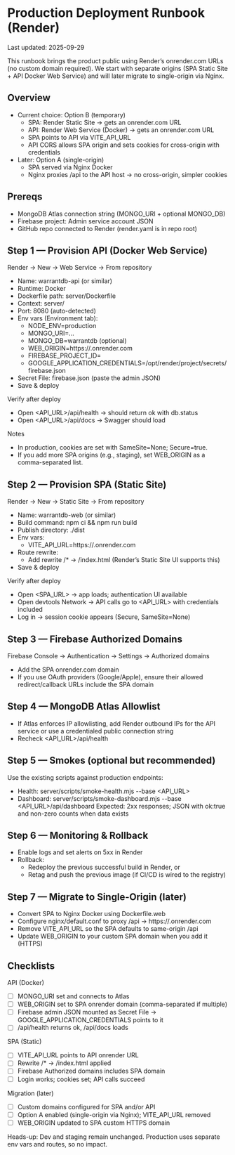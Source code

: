 # Production Deployment Runbook (Render)

Last updated: 2025-09-29

This runbook brings the product public using Render’s onrender.com URLs (no custom domain required). We start with separate origins (SPA Static Site + API Docker Web Service) and will later migrate to single-origin via Nginx.

## Overview
- Current choice: Option B (temporary)
  - SPA: Render Static Site → gets an onrender.com URL
  - API: Render Web Service (Docker) → gets an onrender.com URL
  - SPA points to API via VITE_API_URL
  - API CORS allows SPA origin and sets cookies for cross-origin with credentials
- Later: Option A (single-origin)
  - SPA served via Nginx Docker
  - Nginx proxies /api to the API host → no cross-origin, simpler cookies

## Prereqs
- MongoDB Atlas connection string (MONGO_URI + optional MONGO_DB)
- Firebase project: Admin service account JSON
- GitHub repo connected to Render (render.yaml is in repo root)

## Step 1 — Provision API (Docker Web Service)
Render → New → Web Service → From repository
- Name: warrantdb-api (or similar)
- Runtime: Docker
- Dockerfile path: server/Dockerfile
- Context: server/
- Port: 8080 (auto-detected)
- Env vars (Environment tab):
  - NODE_ENV=production
  - MONGO_URI=…
  - MONGO_DB=warrantdb (optional)
  - WEB_ORIGIN=https://<your-spa>.onrender.com
  - FIREBASE_PROJECT_ID=<your-firebase-project-id>
  - GOOGLE_APPLICATION_CREDENTIALS=/opt/render/project/secrets/firebase.json
- Secret File: firebase.json (paste the admin JSON)
- Save & deploy

Verify after deploy
- Open <API_URL>/api/health → should return ok with db.status
- Open <API_URL>/api/docs → Swagger should load

Notes
- In production, cookies are set with SameSite=None; Secure=true.
- If you add more SPA origins (e.g., staging), set WEB_ORIGIN as a comma-separated list.

## Step 2 — Provision SPA (Static Site)
Render → New → Static Site → From repository
- Name: warrantdb-web (or similar)
- Build command: npm ci && npm run build
- Publish directory: ./dist
- Env vars:
  - VITE_API_URL=https://<your-api>.onrender.com
- Route rewrite:
  - Add rewrite /* → /index.html (Render’s Static Site UI supports this)
- Save & deploy

Verify after deploy
- Open <SPA_URL> → app loads; authentication UI available
- Open devtools Network → API calls go to <API_URL> with credentials included
- Log in → session cookie appears (Secure, SameSite=None)

## Step 3 — Firebase Authorized Domains
Firebase Console → Authentication → Settings → Authorized domains
- Add the SPA onrender.com domain
- If you use OAuth providers (Google/Apple), ensure their allowed redirect/callback URLs include the SPA domain

## Step 4 — MongoDB Atlas Allowlist
- If Atlas enforces IP allowlisting, add Render outbound IPs for the API service or use a credentialed public connection string
- Recheck <API_URL>/api/health

## Step 5 — Smokes (optional but recommended)
Use the existing scripts against production endpoints:
- Health: server/scripts/smoke-health.mjs --base <API_URL>
- Dashboard: server/scripts/smoke-dashboard.mjs --base <API_URL>/api/dashboard
Expected: 2xx responses; JSON with ok:true and non-zero counts when data exists

## Step 6 — Monitoring & Rollback
- Enable logs and set alerts on 5xx in Render
- Rollback:
  - Redeploy the previous successful build in Render, or
  - Retag and push the previous image (if CI/CD is wired to the registry)

## Step 7 — Migrate to Single-Origin (later)
- Convert SPA to Nginx Docker using Dockerfile.web
- Configure nginx/default.conf to proxy /api → https://<your-api>.onrender.com
- Remove VITE_API_URL so the SPA defaults to same-origin /api
- Update WEB_ORIGIN to your custom SPA domain when you add it (HTTPS)

## Checklists

API (Docker)
- [ ] MONGO_URI set and connects to Atlas
- [ ] WEB_ORIGIN set to SPA onrender domain (comma-separated if multiple)
- [ ] Firebase admin JSON mounted as Secret File → GOOGLE_APPLICATION_CREDENTIALS points to it
- [ ] /api/health returns ok, /api/docs loads

SPA (Static)
- [ ] VITE_API_URL points to API onrender URL
- [ ] Rewrite /* → /index.html applied
- [ ] Firebase Authorized domains includes SPA domain
- [ ] Login works; cookies set; API calls succeed

Migration (later)
- [ ] Custom domains configured for SPA and/or API
- [ ] Option A enabled (single-origin via Nginx); VITE_API_URL removed
- [ ] WEB_ORIGIN updated to SPA custom HTTPS domain

Heads-up: Dev and staging remain unchanged. Production uses separate env vars and routes, so no impact.
